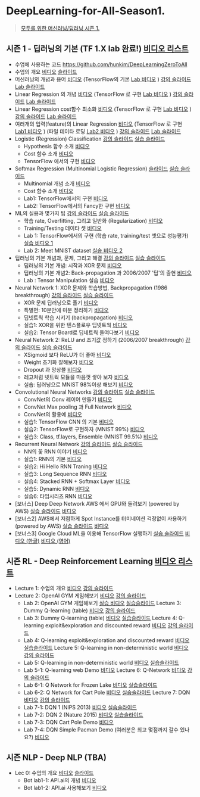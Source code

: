 # DeepLearning-for-All-Season1.
> [모두를 위한 머신러닝/딥러닝 시즌 1.](https://hunkim.github.io/ml/)

## 시즌 1 - 딥러닝의 기본 (TF 1.X lab 완료!) [비디오 리스트](https://www.youtube.com/watch?v=BS6O0zOGX4E&list=PLlMkM4tgfjnLSOjrEJN31gZATbcj_MpUm&index=2)
- 수업에 사용하는 코드 https://github.com/hunkim/DeepLearningZeroToAll
- 수업의 개요 [비디오](https://www.youtube.com/watch?v=BS6O0zOGX4E) [슬라이드](https://hunkim.github.io/ml/lec0.pdf)
- 머신러닝의 개념과 용어 [비디오](https://www.youtube.com/watch?v=qPMeuL2LIqY) (TensorFlow의 기본 [Lab 비디오](https://www.youtube.com/watch?v=-57Ne86Ia8w) ) [강의 슬라이드](https://hunkim.github.io/ml/lec1.pdf) [Lab 슬라이드](https://docs.google.com/presentation/d/137IlT2N3AYcclqxNuc8j9RDrIeHiYkSZ5JPg_vg9Jqk/edit#slide=id.g1d115b0ec5_0_215)
- Linear Regression 의 개념 [비디오](https://www.youtube.com/watch?v=Hax03rCn3UI) (TensorFlow 로 구현 [Lab 비디오](https://www.youtube.com/watch?v=mQGwjrStQgg) ) [강의 슬라이드](https://hunkim.github.io/ml/lec2.pdf) [Lab 슬라이드](https://docs.google.com/presentation/d/12raZrY3d244q6jGuC7EykeSPzjP1-FqofMiNlx5Q52o)
- Linear Regression cost함수 최소화 [비디오](https://www.youtube.com/watch?v=TxIVr-nk1so) (TensorFlow 로 구현 [Lab 비디오](https://www.youtube.com/watch?v=Y0EF9VqRuEA&feature=youtu.be) ) [강의 슬라이드](https://hunkim.github.io/ml/lec3.pdf) [Lab 슬라이드](https://docs.google.com/presentation/d/1Az_ulisKyBH7hVNrQmN_3HyrX1sAxUMqXQvvtaRGYl4)
- 여러개의 입력(feature)의 Linear Regression [비디오](https://www.youtube.com/watch?v=kPxpJY6fRkY&feature=youtu.be) (TensorFlow 로 구현 [Lab1 비디오](https://www.youtube.com/watch?v=fZUV3xjoZSM) ) (파일 데이타 로딩 [Lab2 비디오](https://www.youtube.com/watch?v=o2q4QNnoShY) ) [강의 슬라이드](https://docs.google.com/presentation/d/1bHVxjCVvRKjCgtf6OMmxe35nR65LnsERoWSefWscv2I/) [Lab 슬라이드](https://docs.google.com/presentation/d/1WF5yphSXyzYLG8wmVvOpRmgAlw4vewbK51ZwLAOFZXk)
- Logistic (Regression) Classification [강의 슬라이드](https://hunkim.github.io/ml/lec5.pdf)  [실습 슬라이드](https://docs.google.com/presentation/d/180ZISPNRVWYKyV61xoZepZ_KVUK6mujIXuwXE0eKZuM)
  - Hypothesis 함수 소개 [비디오](https://www.youtube.com/watch?v=PIjno6paszY&feature=youtu.be)
  - Cost 함수 소개 [비디오](https://www.youtube.com/watch?v=6vzchGYEJBc)
  - TensorFlow 에서의 구현 [비디오](https://www.youtube.com/watch?v=2FeWGgnyLSw&feature=youtu.be)
- Softmax Regression (Multinomial Logistic Regression) [슬라이드](https://hunkim.github.io/ml/lec6.pdf) [실습 슬라이드](https://docs.google.com/presentation/d/1FPcmOh_gmBw7uyOThFyKwdx7Ua2q8tX0kVFOSwI6kas)
  - Multinomial 개념 소개 [비디오](https://www.youtube.com/watch?v=MFAnsx1y9ZI)
  - Cost 함수 소개 [비디오](https://www.youtube.com/watch?v=jMU9G5WEtBc)
  - Lab1: TensorFlow에서의 구현 [비디오](https://www.youtube.com/watch?v=VRnubDzIy3A)
  - Lab2: TensorFlow에서의 Fancy한 구현 [비디오](https://www.youtube.com/watch?v=E-io76NlsqA)
- ML의 실용과 몇가지 팁 [강의 슬라이드](https://hunkim.github.io/ml/lec7.pdf) [실습 슬라이드](https://docs.google.com/presentation/d/1cVwqMpERToATs1JGYps0F3MLARP8OAlw6ZIe-lpPHYs)
  - 학습 rate, Overfitting, 그리고 일반화 (Regularization) [비디오](https://www.youtube.com/watch?v=1jPjVoDV_uo)
  - Training/Testing 데이타 셋 [비디오](https://www.youtube.com/watch?v=KVv1nMSlPzY)
  - Lab 1: TensorFlow에서의 구현 (학습 rate, training/test 셋으로 성능평가) [실습 비디오 1](https://www.youtube.com/watch?v=oSJfejG2C3w)
  - Lab 2: Meet MNIST dataset [실습 비디오 2](https://www.youtube.com/watch?v=KVv1nMSlPzY)
- 딥러닝의 기본 개념과, 문제, 그리고 해결 [강의 슬라이드](https://hunkim.github.io/ml/lec8.pdf) [실습 슬라이드](https://docs.google.com/presentation/d/1gQ7Xxrhylkr5Kk5pG15yvX3yOln_hk2-H6jrQeXqKmU)
  - 딥러닝의 기본 개념: 시작과 XOR 문제 [비디오](https://www.youtube.com/watch?v=n7DNueHGkqE&feature=youtu.be)
  - 딥러닝의 기본 개념2: Back-propagation 과 2006/2007 '딥'의 출현 [비디오](https://www.youtube.com/watch?v=AByVbUX1PUI)
  - Lab : Tensor Manipulation 실습 [비디오](https://www.youtube.com/watch?v=ZYX0FaqUeN4)
- Neural Network 1: XOR 문제와 학습방법, Backpropagation (1986 breakthrough) [강의 슬라이드](https://hunkim.github.io/ml/lec9.pdf) [실습 슬라이드](https://docs.google.com/presentation/u/1/d/1KHpjyziDm0Wle-OI-6TZhWM2Oj7YiypXuZOZ1SJW8ds/edit?usp=drive_web)
  - XOR 문제 딥러닝으로 풀기 [비디오](https://www.youtube.com/watch?v=GYecDQQwTdI)
  - 특별편: 10분안에 미분 정리하기 [비디오](https://www.youtube.com/watch?v=oZyvmtqLmLo)
  - 딥넷트웍 학습 시키기 (backpropagation) [비디오](https://www.youtube.com/watch?v=573EZkzfnZ0)
  - 실습1: XOR을 위한 텐스플로우 딥넷트웍 [비디오](https://www.youtube.com/watch?v=oFGHOsAYiz0&feature=youtu.be)
  - 실습2: Tensor Board로 딥네트웍 들여다보기 [비디오](https://www.youtube.com/watch?v=lmrWZPFYjHM&feature=youtu.be)
- Neural Network 2: ReLU and 초기값 정하기 (2006/2007 breakthrough) [강의 슬라이드](https://hunkim.github.io/ml/lec10.pdf) [실습 슬라이드](https://docs.google.com/presentation/d/1fuOqBNMLgUskKUzpEEDVPXrsByEGBpXW-zpHxyl-haY/edit)
  - XSigmoid 보다 ReLU가 더 좋아 [비디오](https://www.youtube.com/watch?v=cKtg_fpw88c&feature=youtu.be)
  - Weight 초기화 잘해보자 [비디오](https://www.youtube.com/watch?v=4rC0sWrp3Uw&feature=youtu.be)
  - Dropout 과 앙상블 [비디오](https://www.youtube.com/watch?v=wTxMsp22llc&feature=youtu.be)
  - 레고처럼 넷트웍 모듈을 마음껏 쌓아 보자 [비디오](https://www.youtube.com/watch?v=YHsbHjTBx9Q&feature=youtu.be)
  - 실습: 딥러닝으로 MNIST 98%이상 해보기 [비디오](https://www.youtube.com/watch?v=6CCXyfvubvY)
- Convolutional Neural Networks [강의 슬라이드](https://hunkim.github.io/ml/lec11.pdf) [실습 슬라이드](https://docs.google.com/presentation/u/1/d/1h90rpyWiVlwkuCtMgTLfAVKIiqJrFunnKR7dqPNtI6I/edit)
  - ConvNet의 Conv 레이어 만들기 [비디오](https://www.youtube.com/watch?v=Em63mknbtWo)
  - ConvNet Max pooling 과 Full Network [비디오](https://www.youtube.com/watch?v=2-75C-yZaoA&feature=youtu.be)
  - ConvNet의 활용예 [비디오](https://www.youtube.com/watch?v=KbNbWTnlYXs&feature=youtu.be)
  - 실습1: TensorFlow CNN 의 기본 [비디오](https://www.youtube.com/watch?v=E9Xh_fc9KnQ)
  - 실습2: TensorFlow로 구현하자 (MNIST 99%) [비디오](https://www.youtube.com/watch?v=pQ9Y9ZagZBk)
  - 실습3: Class, tf.layers, Ensemble (MNIST 99.5%) [비디오](https://www.youtube.com/watch?v=c62uTWdhhMw)
- Recurrent Neural Network [강의 슬라이드](https://hunkim.github.io/ml/lec12.pdf) [실습 슬라이드](https://docs.google.com/presentation/d/1UpZVnOvouIbXd0MAFBltSra5rRpsiJ-UyBUKGCrfYoo/edit)
  - NN의 꽃 RNN 이야기 [비디오](https://www.youtube.com/watch?v=-SHPG_KMUkQ&feature=youtu.be)
  - 실습1: RNN의 기본 [비디오](https://www.youtube.com/watch?v=B5GtZuUvujQ&feature=youtu.be)
  - 실습2: Hi Hello RNN Traning [비디오](https://www.youtube.com/watch?v=39_P23TqUnw)
  - 실습3: Long Sequence RNN [비디오](https://www.youtube.com/watch?v=2R6nfCNNz1U)
  - 실습4: Stacked RNN + Softmax Layer [비디오](https://www.youtube.com/watch?v=vwjt1ZE5-K4)
  - 실습5: Dynamic RNN [비디오](https://www.youtube.com/watch?v=aArdoSpdMEc)
  - 실습6: 타임시리즈 RNN [비디오](https://www.youtube.com/watch?v=odMGK7pwTqY&feature=youtu.be)
- [보너스] Deep Deep Network AWS 에서 GPU와 돌려보기 (powered by AWS) [실습 슬라이드](https://hunkim.github.io/ml/lab13.pdf) [비디오](https://www.youtube.com/watch?v=9VckXVoJEe0&feature=youtu.be)
- [보너스2] AWS에서 저렴하게 Spot Instance를 터미네이션 걱정없이 사용하기 (powered by AWS) [실습 슬라이드](https://hunkim.github.io/ml/lab14-aws_spot_instance.pdf) [비디오](https://www.youtube.com/watch?v=orIXr5xd6P0)
- [보너스3] Google Cloud ML을 이용해 TensorFlow 실행하기 [실습 슬라이드](https://github.com/hunkim/GoogleCloudMLExamples/blob/master/Google%20Cloud%20ML.pdf) [비디오 (한글)](https://www.youtube.com/watch?v=8Jkz2HexDAM) [비디오 (영어)](https://www.youtube.com/watch?v=EIRD3HAp-QQ)

## 시즌 RL - Deep Reinforcement Learning [비디오 리스트](https://www.youtube.com/watch?v=dZ4vw6v3LcA&list=PLlMkM4tgfjnKsCWav-Z2F-MMFRx-2gMGG&index=2)
- Lecture 1: 수업의 개요 [비디오](https://www.youtube.com/watch?v=dZ4vw6v3LcA) [강의 슬라이드](https://hunkim.github.io/ml/RL/rl01.pdf)
- Lecture 2: OpenAI GYM 게임해보기 [비디오](https://www.youtube.com/watch?v=xgoO54qN4lY) [강의 슬라이드](https://hunkim.github.io/ml/RL/rl02.pdf)
  - Lab 2: OpenAI GYM 게임해보기 [실습 비디오](https://www.youtube.com/watch?v=xvDAURQVDhk&feature=youtu.be) [실습슬라이드](https://hunkim.github.io/ml/RL/rl-l02.pdf)
Lecture 3: Dummy Q-learning (table) [비디오](https://www.youtube.com/watch?v=Vd-gmo-qO5E) [강의 슬라이드](https://hunkim.github.io/ml/RL/rl03.pdf)
  - Lab 3: Dummy Q-learning (table) [비디오](https://www.youtube.com/watch?v=yOBKtGU6CG0) [실습슬라이드](https://hunkim.github.io/ml/RL/rl-l03.pdf)
Lecture 4: Q-learning exploit&exploration and discounted reward [비디오](https://www.youtube.com/watch?v=MQ-3QScrFSI) [강의 슬라이드](https://hunkim.github.io/ml/RL/rl04.pdf)
  - Lab 4: Q-learning exploit&exploration and discounted reward [비디오](https://www.youtube.com/watch?v=VYOq-He90bE) [실습슬라이드](https://hunkim.github.io/ml/RL/rl-l04.pdf)
Lecture 5: Q-learning in non-deterministic world [비디오](https://www.youtube.com/watch?v=6KSf-j4LL-c) [강의 슬라이드](https://hunkim.github.io/ml/RL/rl05.pdf)
  - Lab 5: Q-learning in non-deterministic world [비디오](https://www.youtube.com/watch?v=ZCumo_6qTsU) [실습슬라이드](https://hunkim.github.io/ml/RL/rl-l05.pdf)
  - Lab 5-1: Q-learning web Demo [비디오](https://www.youtube.com/watch?v=B-CZv9WD5eM)
Lecture 6: Q-Network [비디오](https://www.youtube.com/watch?v=w9GwqPx7LW8) [강의 슬라이드](https://hunkim.github.io/ml/RL/rl06.pdf)
  - Lab 6-1: Q Network for Frozen Lake [비디오](https://www.youtube.com/watch?v=Fcmgl8ow2Uc) [실습슬라이드](https://hunkim.github.io/ml/RL/rl06-l1.pdf)
  - Lab 6-2: Q Network for Cart Pole [비디오](https://www.youtube.com/watch?v=MF_Wllw9VKk) [실습슬라이드](https://hunkim.github.io/ml/RL/rl06-l2.pdf)
Lecture 7: DQN [비디오](https://www.youtube.com/watch?v=S1Y9eys2bdg&feature=youtu.be) [강의 슬라이드](https://hunkim.github.io/ml/RL/rl07.pdf)
  - Lab 7-1: DQN 1 (NIPS 2013) [비디오](https://www.youtube.com/watch?v=Fbf9YUyDFww&feature=youtu.be) [실습슬라이드](https://hunkim.github.io/ml/RL/rl07-l1.pdf)
  - Lab 7-2: DQN 2 (Nature 2015) [비디오](https://www.youtube.com/watch?v=ByB49iDMiZE&feature=youtu.be) [실습슬라이드](https://hunkim.github.io/ml/RL/rl07-l2.pdf)
  - Lab 7-3: DQN Cart Pole Demo [비디오](https://www.youtube.com/watch?v=TdA0APWRCx0&list=PLlMkM4tgfjnKsCWav-Z2F-MMFRx-2gMGG&index=15)
  - Lab 7-4: DQN Simple Pacman Demo (여러분은 최고 몇점까지 갈수 있나요?) [비디오](https://www.youtube.com/watch?v=SJQEWgkvBvo)

## 시즌 NLP - Deep NLP (TBA)
- Lec 0: 수업의 개요 [비디오](https://www.youtube.com/watch?v=O9THzrcCLoA) [슬라이드](https://hunkim.github.io/ml/s2-lec00.pdf)
  - Bot lab1-1: API.ai의 개념 [비디오](https://www.youtube.com/watch?v=jF70X0tUzV8)
  - Bot lab1-2: API.ai 사용해보기 [비디오](https://www.youtube.com/watch?v=jBnzfLGcn5o)
